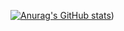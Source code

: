 [![Anurag's GitHub stats](https://github-readme-stats.vercel.app/api?username=Adal01672)](https://github.com/anuraghazra/github-readme-stats&show_icons=true&theme=radical))
